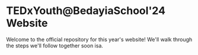 # TEDxYouth@BedayiaSchool'24 Website

Welcome to the official repository for this year's website! We'll walk through the steps we'll follow together soon isa.
